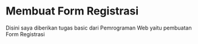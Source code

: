 # Membuat Form Registrasi
Disini saya diberikan tugas basic dari Pemrograman Web yaitu pembuatan Form Registrasi
